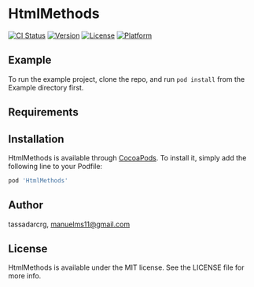 # HtmlMethods

[![CI Status](https://img.shields.io/travis/tassadarcrg/HtmlMethods.svg?style=flat)](https://travis-ci.org/tassadarcrg/HtmlMethods)
[![Version](https://img.shields.io/cocoapods/v/HtmlMethods.svg?style=flat)](https://cocoapods.org/pods/HtmlMethods)
[![License](https://img.shields.io/cocoapods/l/HtmlMethods.svg?style=flat)](https://cocoapods.org/pods/HtmlMethods)
[![Platform](https://img.shields.io/cocoapods/p/HtmlMethods.svg?style=flat)](https://cocoapods.org/pods/HtmlMethods)

## Example

To run the example project, clone the repo, and run `pod install` from the Example directory first.

## Requirements

## Installation

HtmlMethods is available through [CocoaPods](https://cocoapods.org). To install
it, simply add the following line to your Podfile:

```ruby
pod 'HtmlMethods'
```

## Author

tassadarcrg, manuelms11@gmail.com

## License

HtmlMethods is available under the MIT license. See the LICENSE file for more info.
